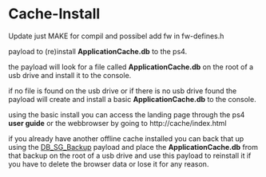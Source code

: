 # Cache-Install

Update just MAKE for compil and possibel add fw in fw-defines.h

payload to (re)install <b>ApplicationCache.db</b> to the ps4.

the payload will look for a file called <b>ApplicationCache.db</b> on the root of a usb drive and install it to the console.

if no file is found on the usb drive or if there is no usb drive found the payload will create and install a basic <b>ApplicationCache.db</b> to the console.

using the basic install you can access the landing page through the ps4 <b>user guide</b> or the webbrowser by going to http://cache/index.html

if you already have another offline cache installed you can back that up using the <a href=https://github.com/stooged/DB_SG_Backup-50X>DB_SG_Backup</a> payload and place the <b>ApplicationCache.db</b> from that backup on the root of a usb drive and use this payload to reinstall it if you have to delete the browser data or lose it for any reason.


 
